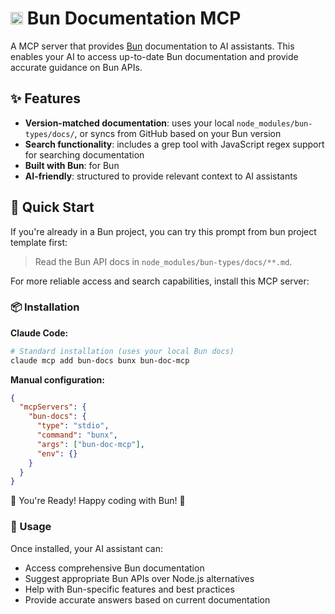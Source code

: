 # <img src="https://bun.com/logo.svg" height="20"> Bun Documentation MCP

A MCP server that provides [Bun](https://bun.com) documentation to AI assistants. This enables your AI to access up-to-date Bun documentation and provide accurate guidance on Bun APIs.

## ✨ Features

- **Version-matched documentation**: uses your local `node_modules/bun-types/docs/`, or syncs from GitHub based on your Bun version
- **Search functionality**: includes a grep tool with JavaScript regex support for searching documentation
- **Built with Bun**: for Bun
- **AI-friendly**: structured to provide relevant context to AI assistants

## 🚀 Quick Start

If you're already in a Bun project, you can try this prompt from bun project template first:

> Read the Bun API docs in `node_modules/bun-types/docs/**.md`.

For more reliable access and search capabilities, install this MCP server:

### 📦 Installation

**Claude Code:**

```bash
# Standard installation (uses your local Bun docs)
claude mcp add bun-docs bunx bun-doc-mcp
```

**Manual configuration:**

```json
{
  "mcpServers": {
    "bun-docs": {
      "type": "stdio",
      "command": "bunx",
      "args": ["bun-doc-mcp"],
      "env": {}
    }
  }
}
```

🎉 You're Ready! Happy coding with Bun! 🚀

### 🔧 Usage

Once installed, your AI assistant can:

- Access comprehensive Bun documentation
- Suggest appropriate Bun APIs over Node.js alternatives
- Help with Bun-specific features and best practices
- Provide accurate answers based on current documentation
